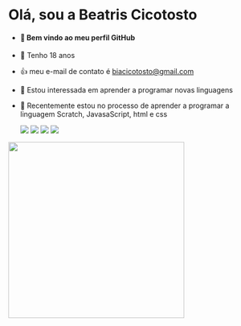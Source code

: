 # Olá, sou a Beatris Cicotosto
- #### 👋 Bem vindo ao meu perfil GitHub
- 📅 Tenho 18 anos
- 👍 meu e-mail de contato é biacicotosto@gmail.com
- 👀 Estou interessada em aprender a programar novas linguagens
- 🌱 Recentemente estou no processo de aprender a programar a linguagem Scratch, JavasaScript, html e css

   ![](https://img.shields.io/badge/Scratch-4D97FF?style=for-the-badge&logo=Scratch&logoColor=white)
   ![](https://img.shields.io/badge/JavaScript-323330?style=for-the-badge&logo=javascript&logoColor=F7DF1E)
   ![](https://img.shields.io/badge/HTML5-E34F26?style=for-the-badge&logo=html5&logoColor=white)
   ![](https://img.shields.io/badge/CSS3-1572B6?style=for-the-badge&logo=css3&logoColor=white)
      
<div>
<a href="https://github.com/seu-usuário-aqui">
<img height="350em" src="https://user-images.githubusercontent.com/98134950/168143356-7f604fa0-ff42-43e2-8d32-4e65e52729d6.png"/>
</div>
   
